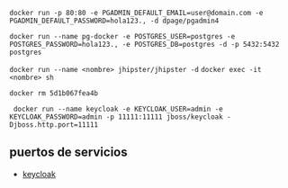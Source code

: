 `docker run -p 80:80 -e PGADMIN_DEFAULT_EMAIL=user@domain.com -e PGADMIN_DEFAULT_PASSWORD=hola123., -d dpage/pgadmin4`

`docker run --name pg-docker -e POSTGRES_USER=postgres -e POSTGRES_PASSWORD=hola123., -e POSTGRES_DB=postgres -d -p 5432:5432 postgres`

`docker run --name <nombre> jhipster/jhipster -d`
`docker exec -it <nombre> sh`

`docker rm 5d1b067fea4b`

` docker run --name keycloak -e KEYCLOAK_USER=admin -e KEYCLOAK_PASSWORD=admin -p 11111:11111 jboss/keycloak -Djboss.http.port=11111`

## puertos de servicios
- [keycloak](http://localhost:11111)
